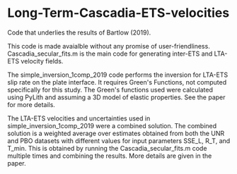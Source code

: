 # Long-Term-Cascadia-ETS-velocities
Code that underlies the results of Bartlow (2019).

This code is made avaialble without any promise of user-friendliness.  Cascadia_secular_fits.m is the main code for generating inter-ETS and LTA-ETS velocity fields.

The simple_inversion_1comp_2019 code performs the inversion for LTA-ETS slip rate on the plate interface. It requires Green's Functions, not computed specifically for this study. The Green's functions used were calculated using PyLith and assuming a 3D model of elastic properties.  See the paper for more details.  

The LTA-ETS velocities and uncertainties used in simple_inversion_1comp_2019 were a combined solution. The combined solution is a weighted average over estimates obtained from both the UNR and PBO datasets with different values for input parameters SSE_L, R_T, and T_min.  This is obtained by running the Cascadia_secular_fits.m code multiple times and combining the results.  More details are given in the paper.

